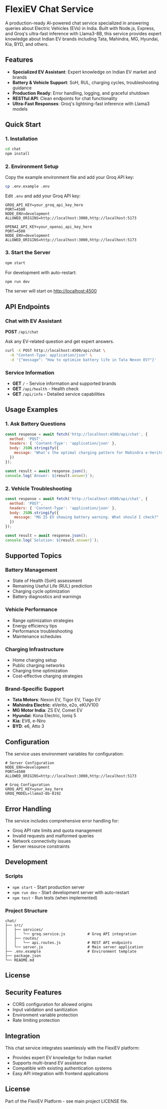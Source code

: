 # FlexiEV Chat Service

A production-ready AI-powered chat service specialized in answering queries about Electric Vehicles (EVs) in India. Built with Node.js, Express, and Groq's ultra-fast inference with Llama3-8B, this service provides expert knowledge about Indian EV brands including Tata, Mahindra, MG, Hyundai, Kia, BYD, and others.

## Features

- **Specialized EV Assistant**: Expert knowledge on Indian EV market and brands
- **Battery & Vehicle Support**: SoH, RUL, charging cycles, troubleshooting guidance
- **Production Ready**: Error handling, logging, and graceful shutdown
- **RESTful API**: Clean endpoints for chat functionality
- **Ultra-Fast Responses**: Groq's lightning-fast inference with Llama3 models

## Quick Start

### 1. Installation

```bash
cd chat
npm install
```

### 2. Environment Setup

Copy the example environment file and add your Groq API key:

```bash
cp .env.example .env
```

Edit `.env` and add your Groq API key:

```env
GROQ_API_KEY=your_groq_api_key_here
PORT=4500
NODE_ENV=development
ALLOWED_ORIGINS=http://localhost:3000,http://localhost:5173
```
```env
OPENAI_API_KEY=your_openai_api_key_here
PORT=4500
NODE_ENV=development
ALLOWED_ORIGINS=http://localhost:3000,http://localhost:5173
```

### 3. Start the Server

```bash
npm start
```

For development with auto-restart:

```bash
npm run dev
```

The server will start on <http://localhost:4500>

## API Endpoints

### Chat with EV Assistant

**POST** `/api/chat`

Ask any EV-related question and get expert answers.

```bash
curl -X POST http://localhost:4500/api/chat \
  -H "Content-Type: application/json" \
  -d '{"message": "How to optimize battery life in Tata Nexon EV?"}'
```

### Service Information

- **GET** `/` - Service information and supported brands
- **GET** `/api/health` - Health check
- **GET** `/api/info` - Detailed service capabilities

## Usage Examples

### 1. Ask Battery Questions

```javascript
const response = await fetch('http://localhost:4500/api/chat', {
  method: 'POST',
  headers: { 'Content-Type': 'application/json' },
  body: JSON.stringify({
    message: "What's the optimal charging pattern for Mahindra e-Verito?"
  })
});

const result = await response.json();
console.log(`Answer: ${result.answer}`);
```

### 2. Vehicle Troubleshooting

```javascript
const response = await fetch('http://localhost:4500/api/chat', {
  method: 'POST',
  headers: { 'Content-Type': 'application/json' },
  body: JSON.stringify({
    message: "MG ZS EV showing battery warning. What should I check?"
  })
});

const result = await response.json();
console.log(`Solution: ${result.answer}`);
```

## Supported Topics

### Battery Management
- State of Health (SoH) assessment
- Remaining Useful Life (RUL) prediction
- Charging cycle optimization
- Battery diagnostics and warnings

### Vehicle Performance
- Range optimization strategies
- Energy efficiency tips
- Performance troubleshooting
- Maintenance schedules

### Charging Infrastructure
- Home charging setup
- Public charging networks
- Charging time optimization
- Cost-effective charging strategies

### Brand-Specific Support
- **Tata Motors**: Nexon EV, Tigor EV, Tiago EV
- **Mahindra Electric**: eVerito, e2o, eKUV100
- **MG Motor India**: ZS EV, Comet EV
- **Hyundai**: Kona Electric, Ioniq 5
- **Kia**: EV6, e-Niro
- **BYD**: e6, Atto 3

## Configuration

The service uses environment variables for configuration:

```env
# Server Configuration
NODE_ENV=development
PORT=4500
ALLOWED_ORIGINS=http://localhost:3000,http://localhost:5173

# Groq Configuration  
GROQ_API_KEY=your_key_here
GROQ_MODEL=llama3-8b-8192
```

## Error Handling

The service includes comprehensive error handling for:

- Groq API rate limits and quota management
- Invalid requests and malformed queries
- Network connectivity issues
- Server resource constraints

## Development

### Scripts

- `npm start` - Start production server
- `npm run dev` - Start development server with auto-restart
- `npm test` - Run tests (when implemented)

### Project Structure

```text
chat/
├── src/
│   ├── services/
│   │   └── groq.service.js          # Groq API integration
│   ├── routes/
│   │   └── api.routes.js            # REST API endpoints  
│   └── server.js                    # Main server application
├── .env.example                     # Environment template
├── package.json
└── README.md
```

## License

## Security Features

- CORS configuration for allowed origins
- Input validation and sanitization
- Environment variable protection
- Rate limiting protection

## Integration

This chat service integrates seamlessly with the FlexiEV platform:

- Provides expert EV knowledge for Indian market
- Supports multi-brand EV assistance
- Compatible with existing authentication systems
- Easy API integration with frontend applications

## License

Part of the FlexiEV Platform - see main project LICENSE file.